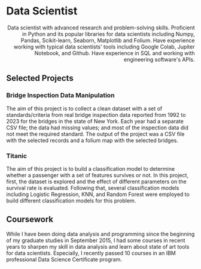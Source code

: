 # Data Scientist
<div style="text-align: right">
Data scientist with advanced research and problem-solving skills. Proficient in Python and its popular libraries for data scientists including Numpy, Pandas, Scikit-learn, Seaborn, Matplotlib and Folium. Have experience working with typical data scientists' tools including Google Colab, Jupiter Notebook, and Github. Have experience in SQL and working with engineering software's APIs.
</div>

## Selected Projects

### Bridge Inspection Data Manipulation
The aim of this project is to collect a clean dataset with a set of standards/criteria from real bridge inspection data reported from 1992 to 2023 for the bridges in the state of New York. Each year had a separate CSV file; the data had missing values; and most of the inspection data did not meet the required standard. The output of the project was a CSV file with the selected records and a folium map with the selected bridges.

### Titanic
The aim of this project is to build a classification model to determine whether a passenger with a set of features survives or not. In this project, first, the dataset is explored and the effect of different parameters on the survival rate is evaluated. Following that, several classification models including Logistic Regression, KNN, and Random Forest were employed to build different classification models for this problem.

## Coursework
While I have been doing data analysis and programming since the beginning of my graduate studies in September 2015, I had some courses in recent years to sharpen my skill in data analysis and learn about state of art tools for data scientists. Especially, I recently passed 10 courses in an IBM professional Data Science Certificate program.
<div data-iframe-width="150" data-iframe-height="270" data-share-badge-id="1182e1ab-5ec4-4c29-abd7-85e92f855b34" data-share-badge-host="https://www.credly.com"></div><script type="text/javascript" async src="//cdn.credly.com/assets/utilities/embed.js"></script>
